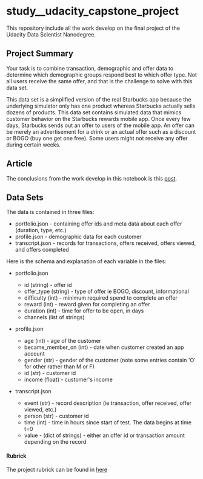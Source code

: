 # study__udacity_capstone_project
This repository include all the work develop on the final project of the Udacity Data Scientist Nanodegree.


## Project Summary
Your task is to combine transaction, demographic and offer data to determine which demographic groups respond best to which offer type.
Not all users receive the same offer, and that is the challenge to solve with this data set.

This data set is a simplified version of the real Starbucks app because the underlying simulator only has one product whereas Starbucks actually sells dozens of products. This data set contains simulated data that mimics customer behavior on the Starbucks rewards mobile app. Once every few days, Starbucks sends out an offer to users of the mobile app. An offer can be merely an advertisement for a drink or an actual offer such as a discount or BOGO (buy one get one free). Some users might not receive any offer during certain weeks.


## Article
The conclusions from the work develop in this notebook is this [post](https://medium.com/@renanvieiradias/starbucks-case-study-optimizing-customer-offers-4ff1f8474909).


## Data Sets
The data is contained in three files:

 - portfolio.json - containing offer ids and meta data about each offer (duration, type, etc.)
 - profile.json - demographic data for each customer
 - transcript.json - records for transactions, offers received, offers viewed, and offers completed

Here is the schema and explanation of each variable in the files:

 - portfolio.json
   - id (string) - offer id
   - offer_type (string) - type of offer ie BOGO, discount, informational
   - difficulty (int) - minimum required spend to complete an offer
   - reward (int) - reward given for completing an offer
   - duration (int) - time for offer to be open, in days
   - channels (list of strings)
   
 - profile.json
   - age (int) - age of the customer
   - became_member_on (int) - date when customer created an app account
   - gender (str) - gender of the customer (note some entries contain 'O' for other rather than M or F)
   - id (str) - customer id
   - income (float) - customer's income
   
 - transcript.json
   - event (str) - record description (ie transaction, offer received, offer viewed, etc.)
   - person (str) - customer id
   - time (int) - time in hours since start of test. The data begins at time t=0
   - value - (dict of strings) - either an offer id or transaction amount depending on the record

#### Rubrick
The project rubrick can be found in [here](https://review.udacity.com/#!/rubrics/2345/view)
